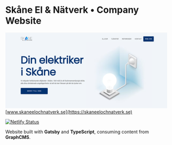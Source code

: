 # Skåne El & Nätverk • Company Website

[![](./static/banner.png)](https://skaneelochnatverk.se)
[www.skaneelochnatverk.se](https://skaneelochnatverk.se)

[![Netlify Status](https://api.netlify.com/api/v1/badges/2b111f75-1f6c-4444-9262-6a99234761a6/deploy-status)](https://app.netlify.com/sites/skaneelochnatverk/deploys)

<!-- &nbsp; [![wakatime](https://wakatime.com/badge/github/WilliamOfSweden/skaneelochnatverk.se.svg)](https://wakatime.com/badge/github/WilliamOfSweden/skaneelochnatverk.se) -->

Website built with **Gatsby** and **TypeScript**, consuming content from **GraphCMS**.
